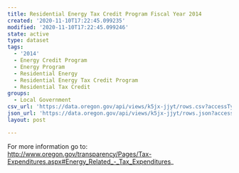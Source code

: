 ```yaml
---
title: Residential Energy Tax Credit Program Fiscal Year 2014
created: '2020-11-10T17:22:45.099235'
modified: '2020-11-10T17:22:45.099246'
state: active
type: dataset
tags:
  - '2014'
  - Energy Credit Program
  - Energy Program
  - Residential Energy
  - Residential Energy Tax Credit Program
  - Residential Tax Credit
groups:
  - Local Government
csv_url: 'https://data.oregon.gov/api/views/k5jx-jjyt/rows.csv?accessType=DOWNLOAD'
json_url: 'https://data.oregon.gov/api/views/k5jx-jjyt/rows.json?accessType=DOWNLOAD'
layout: post

---
```

For more information go to: http://www.oregon.gov/transparency/Pages/Tax-Expenditures.aspx#Energy_Related_-_Tax_Expenditures_
